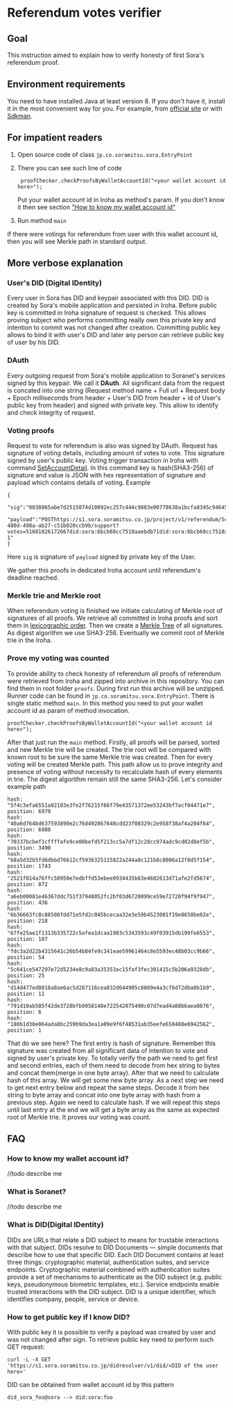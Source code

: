 # Referendum votes verifier

## Goal
This instruction aimed to explain how to verify honesty of first Sora's referendum proof.

## Environment requirements
You need to have installed Java at least version 8. If you don't have it, install it in the most
 convenient way for you. For example, from [official site](https://openjdk.java.net/install/index.html)
 or with [Sdkman](https://sdkman.io/install).
 
## For impatient readers
1. Open source code of class `jp.co.soramitsu.sora.EntryPoint`
2. There you can see such line of code

        proofChecker.checkProofsByWalletAccountId("<your wallet account id here>");

    Put your wallet account id in Iroha as method's param. If you don't know it then see section 
    ["How to know my wallet account id"](#how-to-know-my-wallet-account-id)
3. Run method `main`

If there were votings for referendum from user with this wallet account id, then you will see 
Merkle path in standard output. 

## More verbose explanation
### User's DID (Digital IDentity)
Every user in Sora has DID and keypair associated with this DID. DID is created by Sora's mobile application
and persisted in Iroha. Before public key is committed in Iroha signature of request is checked. This 
allows proving subject who performs committing really own this private key and intention to commit was 
not changed after creation. Committing public key allows to bind it with user's DID and later any person can 
retrieve public key of user by his DID. 

### DAuth
Every outgoing request from Sora's mobile application to Soranet's services signed by this keypair. 
We call it **DAuth**. All significant data from the request is concated into one string (Request method name +
Full url + Request body + Epoch milliseconds from header + User's DID from header + id of User's 
public key from header) and signed with private key. This allow to identify and check integrity of request. 

### Voting proofs
Request to vote for referendum is also was signed by DAuth. Request has signature of voting details, including 
amount of votes to vote. This signature signed by user's public key. Voting trigger transaction in Iroha with command
 [SetAccountDetail](https://iroha.readthedocs.io/en/master/develop/api/commands.html#set-account-detail). 
In this command key is hash(SHA3-256) of signature and value is JSON with hex representation of signature and payload which 
contains details of voting. Example

    {
       "sig":"0038865abe7d2515074d10092ec257c444c9883e00778638a1bcfa8345c94645bfa87380e78a051ad82689704e4c88b7389fcc18ee074d42a7f045dbc64aa60b",
       "payload":"POSThttps://s1.sora.soramitsu.co.jp/project/v1/referendum/5cf070da-480d-498a-ab27-c51b020ccb9b/support?votes=51601026172667did:sora:6bcb68cc7518aaebdb71did:sora:6bcb68cc7518aaebdb71#keys-1"
    } 
        
Here `sig` is signature of `payload` signed by private key of the User.

We gather this proofs in dedicated Iroha account until referendum's deadline reached.

### Merkle trie and Merkle root
When referendum voting is finished we initiate calculating of Merkle root of signatures of 
all proofs. We retrieve all committed in Iroha proofs and sort them in [lexicographic order](https://en.wikipedia.org/wiki/Lexicographic_order).
Then we create a [Merkle Tree](https://en.wikipedia.org/wiki/Merkle_tree) of all signatures. As digest
algorithm we use SHA3-256. Eventually we commit root of Merkle trie in the Iroha. 

### Prove my voting was counted
To provide ability to check honesty of referendum all proofs of referendum were retrieved from
Iroha and zipped into archive in this repository. You can find them in root folder `proofs`. During first run this archive will be unzipped. 
Runner code can be found in `jp.co.soramitsu.sora.EntryPoint`. There is single static method `main`.
In this method you need to put your wallet account id as param of method invocation.

    proofChecker.checkProofsByWalletAccountId("<your wallet account id here>");

After that just run the `main` method. Firstly, all proofs will be parsed, sorted and new Merkle trie
will be created. The trie root will be compared with known root to be sure the same Merkle trie was
created. Then for every voting will be created Merkle path. This path allow us to prove integrity and presence 
of voting without necessity to recalculate hash of every elements in trie. The digest algorithm remain
still the same SHA3-256. Let's consider example path 
 
    hash: "5f4c3efa6551a92183e3fe2f76215f66f79e43571372ee53243bf7acf04471e7", position: 6979
    hash: "40a6d764bd637593890e2c76d492867648cdd23f08329c2e958f38af4a204f64", position: 6980
    hash: "70337bcbef1cffffafe9ce00befd5f213cc5a7df12c28cc974adc9cd02d8ef5b", position: 3490
    hash: "b8a5d32b5fd6dbbd76612cf5936325115822a244a0c121b8c8006a12f8d5f154", position: 1743
    hash: "2521f814a76ffc58950e7edbffd53ebee0934435b63e4602613d71afe2fd5674", position: 872
    hash: "a6eb00081e46367ddc751f37948052fc2bf03d6720099ce59e72720f94f9f947", position: 436
    hash: "6b36663fc8c88508fdd71e5fd2c045bcecaa32e3e59b4523001f19e8650be02e", position: 218
    hash: "67fe25ae1f1313b335722c5afea1dcaa1903c5343593c49f03915db199fe6553", position: 107
    hash: "fdc3a2d22b4315641c26b54b84fe9c341eae59961464c8e5593ec48b03cc9b66", position: 54
    hash: "5c641ce547297e72d5234e8c9a83a35353ac15faf3fec301415c5b206a9328db", position: 25
    hash: "d14d477ed8018a8ae6ac5d287116cea832d644905c8869e4a3cf6d72dba0b1b9", position: 11
    hash: "791d10ab585f42de3728bfb9958148e722542075490c07d7ead4a88b6aea0876", position: 6
    hash: "180b1d30e064ada8bc259b9da3ea1a09e9f6f48531ab35eefe650488e6942562", position: 1

That do we see here?  The first entry is hash of signature.
Remember this signature was created from all significant data of intention to vote and signed by user's
private key. To totally verify the path we need to get first and second entries, each of them need to decode 
from hex string to bytes and concat them(merge in one byte array). After that we need to calculate hash of this
array. We will get some new byte array. 
As a next step we need to get next entry below and repeat the same steps. Decode it from hex string to byte 
array and concat into one byte array with hash from a previous step. Again we need to calculate 
hash. If we will repeat this steps until last entry at the end we will get a byte array as the same as expected 
root of Merkle trie. It proves our voting was count. 

## FAQ
### How to know my wallet account id?
//todo describe me
### What is Soranet?
//todo describe me
### What is DID(Digital IDentity)
DIDs are URLs that relate a DID subject to means for trustable
interactions with that subject. DIDs resolve to DID Documents — simple documents that describe how 
to use that specific DID. Each DID Document contains at least three things: cryptographic material,
authentication suites, and service endpoints. Cryptographic material combined with authentication 
suites provide a set of mechanisms to authenticate as the DID subject (e.g. public keys, pseudonymous 
biometric templates, etc.). Service endpoints enable trusted interactions with the DID subject.
DID is a unique identifier, which identifies company, people, service or device.
### How to get public key if I know DID?
With public key it is possible to verify a payload was created by user and was not changed after sign. To retrieve
public key need to perform such GET request:

    curl -L -X GET 'https://s1.sora.soramitsu.co.jp/didresolver/v1/did/<DID of the user here>'
       
DID can be obtained from wallet account id by this pattern 

    did_sora_foo@sora --> did:sora:foo




